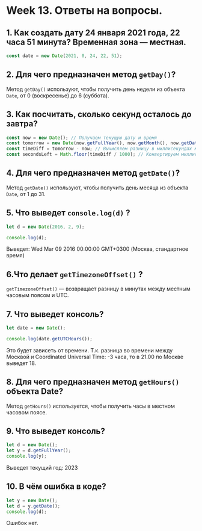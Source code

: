 # Week 13. Ответы на вопросы.

## 1. Как создать дату 24 января 2021 года, 22 часа 51 минута? Временная зона — местная.

```js
const date = new Date(2021, 0, 24, 22, 51);
```

## 2. Для чего предназначен метод `getDay()`?

Метод `getDay()` используют, чтобы получить день недели из объекта `Date`, от 0 (воскресенье) до 6 (суббота).

## 3. Как посчитать, сколько секунд осталось до завтра?

```js
const now = new Date(); // Получаем текущую дату и время
const tomorrow = new Date(now.getFullYear(), now.getMonth(), now.getDate() + 1); // Получаем дату завтрашнего дня
const timeDiff = tomorrow - now; // Вычисляем разницу в миллисекундах между текущим временем и завтрашним днем
const secondsLeft = Math.floor(timeDiff / 1000); // Конвертируем миллисекунды в секунды
```

## 4. Для чего предназначен метод `getDate()`?

Метод `getDate()` используют, чтобы получить день месяца из объекта `Date`, от 1 до 31.

## 5. Что выведет `console.log(d)` ?

```js
let d = new Date(2016, 2, 9);

console.log(d);
```

Выведет: Wed Mar 09 2016 00:00:00 GMT+0300 (Москва, стандартное время)

## 6.Что делает `getTimezoneOffset()` ?

`getTimezoneOffset()` — возвращает разницу в минутах между местным часовым поясом и UTC.

## 7. Что выведет консоль?

```js
let date = new Date();

console.log(date.getUTCHours());
```

Это будет зависеть от времени. Т.к. разница во времени между Москвой и Coordinated Universal Time: -3 часа, то в 21.00 по Москве выведет 18.

## 8. Для чего предназначен метод `getHours()` объекта Date?

Метод `getHours()` используется, чтобы получить часы в местном часовом поясе.

## 9. Что выведет консоль?

```js
let d = new Date();
let y = d.getFullYear();
console.log(y);
```

Выведет текущий год: 2023

## 10. В чём ошибка в коде?

```js
let y = new Date();
let d = y.getDate();
console.log(d);
```

Ошибок нет.
